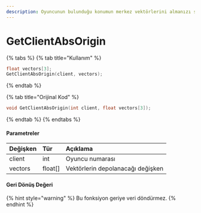 ```yaml
---
description: Oyuncunun bulunduğu konumun merkez vektörlerini almanızı sağlar.
---
```


# GetClientAbsOrigin

{% tabs %}
{% tab title="Kullanım" %}
```cpp
float vectors[3];
GetClientAbsOrigin(client, vectors);
```
{% endtab %}

{% tab title="Orijinal Kod" %}
```cpp
void GetClientAbsOrigin(int client, float vectors[3]);
```
{% endtab %}
{% endtabs %}

#### Parametreler

| Değişken | Tür | Açıklama |
| :--- | :--- | :--- |
| client | int | Oyuncu numarası |
| vectors | float\[\] | Vektörlerin depolanacağı değişken |

#### Geri Dönüş Değeri

{% hint style="warning" %}
Bu fonksiyon geriye veri döndürmez.
{% endhint %}

